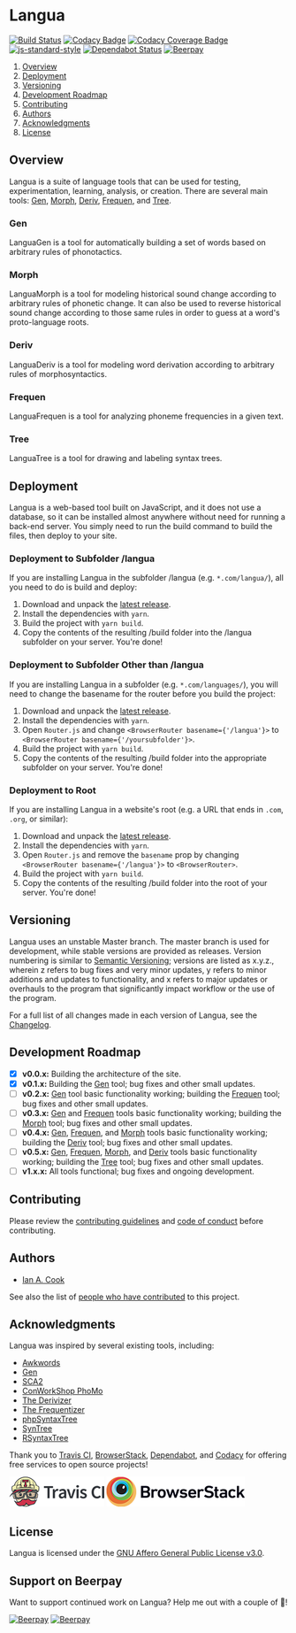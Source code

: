 # Langua

[![Build Status](https://travis-ci.com/nai888/langua.svg?branch=master)](https://travis-ci.com/nai888/langua)
[![Codacy Badge](https://api.codacy.com/project/badge/Grade/c594056d0f96442cba7a92fe2c348d92)](https://app.codacy.com/app/nai888/langua?utm_source=github.com&utm_medium=referral&utm_content=nai888/langua&utm_campaign=Badge_Grade_Dashboard)
[![Codacy Coverage Badge](https://api.codacy.com/project/badge/Coverage/58bcc4dc2f914f06ad6cc51658678dc3)](https://www.codacy.com/app/Langua/langua?utm_source=github.com&amp;utm_medium=referral&amp;utm_content=nai888/langua&amp;utm_campaign=Badge_Coverage)
[![js-standard-style](https://img.shields.io/badge/code%20style-standard-brightgreen.svg)](http://standardjs.com)
[![Dependabot Status](https://api.dependabot.com/badges/status?host=github&repo=nai888/langua)](https://dependabot.com)
[![Beerpay](https://beerpay.io/nai888/langua/badge.svg?style=flat)](https://beerpay.io/nai888/langua)

1. [Overview](#overview)
1. [Deployment](#deployment)
1. [Versioning](#versioning)
1. [Development Roadmap](#development-roadmap)
1. [Contributing](#contributing)
1. [Authors](#authors)
1. [Acknowledgments](#acknowledgments)
1. [License](#license)

## Overview

Langua is a suite of language tools that can be used for testing, experimentation, learning, analysis, or creation. There are several main tools: [Gen](#gen), [Morph](#morph), [Deriv](#deriv), [Frequen](#frequen), and [Tree](#tree).

### Gen

LanguaGen is a tool for automatically building a set of words based on arbitrary rules of phonotactics.

### Morph

LanguaMorph is a tool for modeling historical sound change according to arbitrary rules of phonetic change. It can also be used to reverse historical sound change according to those same rules in order to guess at a word's proto-language roots.

### Deriv

LanguaDeriv is a tool for modeling word derivation according to arbitrary rules of morphosyntactics.

### Frequen

LanguaFrequen is a tool for analyzing phoneme frequencies in a given text.

### Tree

LanguaTree is a tool for drawing and labeling syntax trees.

## Deployment

Langua is a web-based tool built on JavaScript, and it does not use a database, so it can be installed almost anywhere without need for running a back-end server. You simply need to run the build command to build the files, then deploy to your site.

### Deployment to Subfolder /langua

If you are installing Langua in the subfolder /langua (e.g. `*.com/langua/`), all you need to do is build and deploy:

1. Download and unpack the [latest release](../../releases/latest).
1. Install the dependencies with `yarn`.
1. Build the project with `yarn build`.
1. Copy the contents of the resulting /build folder into the /langua subfolder on your server. You're done!

### Deployment to Subfolder Other than /langua

If you are installing Langua in a subfolder (e.g. `*.com/languages/`), you will need to change the basename for the router before you build the project:

1. Download and unpack the [latest release](../../releases/latest).
1. Install the dependencies with `yarn`.
1. Open `Router.js` and change `<BrowserRouter basename={'/langua'}>` to  `<BrowserRouter basename={'/yoursubfolder'}>`.
1. Build the project with `yarn build`.
1. Copy the contents of the resulting /build folder into the appropriate subfolder on your server. You're done!

### Deployment to Root

If you are installing Langua in a website's root (e.g. a URL that ends in `.com`, `.org`, or similar):

1. Download and unpack the [latest release](../../releases/latest).
1. Install the dependencies with `yarn`.
1. Open `Router.js` and remove the `basename` prop by changing `<BrowserRouter basename={'/langua'}>` to  `<BrowserRouter>`.
1. Build the project with `yarn build`.
1. Copy the contents of the resulting /build folder into the root of your server. You're done!

## Versioning

Langua uses an unstable Master branch. The master branch is used for development, while stable versions are provided as releases. Version numbering is similar to [Semantic Versioning](http://semver.org/); versions are listed as x.y.z., wherein z refers to bug fixes and very minor updates, y refers to minor additions and updates to functionality, and x refers to major updates or overhauls to the program that significantly impact workflow or the use of the program.

For a full list of all changes made in each version of Langua, see the [Changelog](./CHANGELOG.md).

## Development Roadmap

- [x] **v0.0.x:** Building the architecture of the site.
- [x] **v0.1.x:** Building the [Gen](#gen) tool; bug fixes and other small updates.
- [ ] **v0.2.x:** [Gen](#gen) tool basic functionality working; building the [Frequen](#frequen) tool; bug fixes and other small updates.
- [ ] **v0.3.x:** [Gen](#gen) and [Frequen](#frequen) tools basic functionality working; building the [Morph](#morph) tool; bug fixes and other small updates.
- [ ] **v0.4.x:** [Gen](#gen), [Frequen](#frequen), and [Morph](#morph) tools basic functionality working; building the [Deriv](#deriv) tool; bug fixes and other small updates.
- [ ] **v0.5.x:** [Gen](#gen), [Frequen](#frequen), [Morph](#morph), and [Deriv](#deriv) tools basic functionality working; building the [Tree](#tree) tool; bug fixes and other small updates.
- [ ] **v1.x.x:** All tools functional; bug fixes and ongoing development.

## Contributing

Please review the [contributing guidelines](./CONTRIBUTING.md) and [code of conduct](./CODE_OF_CONDUCT.md) before contributing.

## Authors

- [Ian A. Cook](https://github.com/nai888)

See also the list of [people who have contributed](../../graphs/contributors) to this project.

## Acknowledgments

Langua was inspired by several existing tools, including:

- [Awkwords](http://akana.conlang.org/tools/awkwords/)
- [Gen](http://www.zompist.com/gen.html)
- [SCA2](http://www.zompist.com/sca2.html)
- [ConWorkShop PhoMo](http://conworkshop.info/phomo.php)
- [The Derivizer](http://akana.conlang.org/tools/derivizer.html)
- [The Frequentizer](http://akana.conlang.org/tools/frequentizer.html)
- [phpSyntaxTree](http://ironcreek.net/phpsyntaxtree/)
- [SynTree](http://mshang.ca/syntree/)
- [RSyntaxTree](https://www.yohasebe.com/rsyntaxtree/)

Thank you to [Travis CI](https://travis-ci.com), [BrowserStack](https://www.browserstack.com), [Dependabot](https://dependabot.com), and [Codacy](https://www.codacy.com/) for offering free services to open source projects!

[![Travis CI](./Logo%20Travis%20CI.png)](https://travis-ci.com "Travis CI")
[![BrowserStack](./Logo%20BrowserStack.png)](https://www.browserstack.com "BrowserStack")

## License

Langua is licensed under the [GNU Affero General Public License v3.0](https://choosealicense.com/licenses/agpl-3.0/).

## Support on Beerpay
Want to support continued work on Langua? Help me out with a couple of :beers:!

[![Beerpay](https://beerpay.io/nai888/langua/badge.svg?style=beer)](https://beerpay.io/nai888/langua)
[![Beerpay](https://beerpay.io/nai888/langua/make-wish.svg?style=flat)](https://beerpay.io/nai888/langua)

